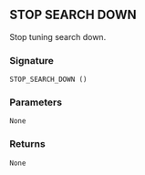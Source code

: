 ## STOP SEARCH DOWN

Stop tuning search down.


### Signature

`STOP_SEARCH_DOWN ()`


### Parameters

`None`


### Returns

`None`
